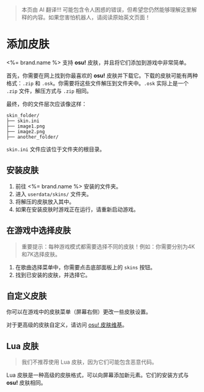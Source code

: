 > 本页由 AI 翻译!!! 可能包含令人困惑的错误，但希望您仍然能够理解这里解释的内容。如果您害怕机器人，请阅读原始英文页面！

# 添加皮肤
<%= brand.name %> 支持 **osu!** 皮肤，并且将它们添加到游戏中非常简单。

首先，你需要在网上找到你最喜欢的 **osu!** 皮肤并下载它。下载的皮肤可能有两种格式：`.zip` 和 `.osk`。你需要将这些文件解压到文件夹中。`.osk` 实际上是一个 `.zip` 文件，解压方式与 `.zip` 相同。

最终，你的文件层次应该像这样：
```
skin_folder/
├── skin.ini
├── image1.png
├── image2.png
├── another_folder/
```

`skin.ini` 文件应该位于文件夹的根目录。

## 安装皮肤
1. 前往 <%= brand.name %> 安装的文件夹。
2. 进入 `userdata/skins/` 文件夹。
3. 将解压的皮肤放入其中。
4. 如果在安装皮肤时游戏正在运行，请重新启动游戏。

## 在游戏中选择皮肤
> 重要提示：每种游戏模式都需要选择不同的皮肤！例如：你需要分别为4K和7K选择皮肤。
1. 在歌曲选择菜单中，你需要点击底部面板上的 `skins` 按钮。
2. 找到已安装的皮肤，并选择它。

## 自定义皮肤
你可以在游戏中的皮肤菜单（屏幕右侧）更改一些皮肤设置。

对于更高级的皮肤自定义，请访问 [osu! 皮肤维基](https://osu.ppy.sh/wiki/zh/Skinning)。

## Lua 皮肤
> 我们不推荐使用 Lua 皮肤，因为它们可能包含恶意代码。

Lua 皮肤是一种高级的皮肤格式，可以向屏幕添加新元素。它们的安装方式与 **osu!** 皮肤相同。
